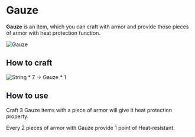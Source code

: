 # Gauze

**Gauze** is an item, which you can craft with armor and provide those pieces of armor with heat protection function.

![Gauze](../.gitbook/assets/blocks-items/gauze.png)

## How to craft

![String * 7 → Gauze * 1](../.gitbook/assets/recipes/gauze_recipe.png)

## How to use

Craft 3 Gauze items with a piece of armor will give it heat protection property.

Every 2 pieces of armor with Gauze provide 1 point of Heat-resistant.
